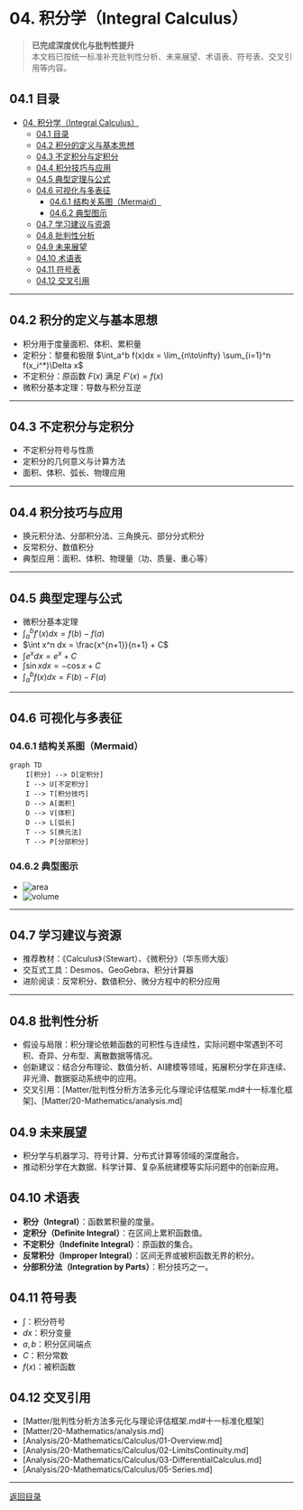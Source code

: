 # 04. 积分学（Integral Calculus）

> **已完成深度优化与批判性提升**  
> 本文档已按统一标准补充批判性分析、未来展望、术语表、符号表、交叉引用等内容。

## 04.1 目录

- [04. 积分学（Integral Calculus）](#04-积分学integral-calculus)
  - [04.1 目录](#041-目录)
  - [04.2 积分的定义与基本思想](#042-积分的定义与基本思想)
  - [04.3 不定积分与定积分](#043-不定积分与定积分)
  - [04.4 积分技巧与应用](#044-积分技巧与应用)
  - [04.5 典型定理与公式](#045-典型定理与公式)
  - [04.6 可视化与多表征](#046-可视化与多表征)
    - [04.6.1 结构关系图（Mermaid）](#0461-结构关系图mermaid)
    - [04.6.2 典型图示](#0462-典型图示)
  - [04.7 学习建议与资源](#047-学习建议与资源)
  - [04.8 批判性分析](#048-批判性分析)
  - [04.9 未来展望](#049-未来展望)
  - [04.10 术语表](#0410-术语表)
  - [04.11 符号表](#0411-符号表)
  - [04.12 交叉引用](#0412-交叉引用)

---

## 04.2 积分的定义与基本思想

- 积分用于度量面积、体积、累积量
- 定积分：黎曼和极限 $\int_a^b f(x)dx = \lim_{n\to\infty} \sum_{i=1}^n f(x_i^*)\Delta x$
- 不定积分：原函数 $F(x)$ 满足 $F'(x) = f(x)$
- 微积分基本定理：导数与积分互逆

---

## 04.3 不定积分与定积分

- 不定积分符号与性质
- 定积分的几何意义与计算方法
- 面积、体积、弧长、物理应用

---

## 04.4 积分技巧与应用

- 换元积分法、分部积分法、三角换元、部分分式积分
- 反常积分、数值积分
- 典型应用：面积、体积、物理量（功、质量、重心等）

---

## 04.5 典型定理与公式

- 微积分基本定理
- $\int_a^b f'(x)dx = f(b) - f(a)$
- $\int x^n dx = \frac{x^{n+1}}{n+1} + C$
- $\int e^x dx = e^x + C$
- $\int \sin x dx = -\cos x + C$
- $\int_a^b f(x)dx = F(b) - F(a)$

---

## 04.6 可视化与多表征

### 04.6.1 结构关系图（Mermaid）

```mermaid
graph TD
    I[积分] --> D[定积分]
    I --> U[不定积分]
    I --> T[积分技巧]
    D --> A[面积]
    D --> V[体积]
    D --> L[弧长]
    T --> S[换元法]
    T --> P[分部积分]
```

### 04.6.2 典型图示

- ![area](https://latex.codecogs.com/svg.image?\int_a^b%20f(x)dx)
- ![volume](https://latex.codecogs.com/svg.image?\text{Volume%20of%20Solid%20of%20Revolution})

---

## 04.7 学习建议与资源

- 推荐教材：《Calculus》（Stewart）、《微积分》（华东师大版）
- 交互式工具：Desmos、GeoGebra、积分计算器
- 进阶阅读：反常积分、数值积分、微分方程中的积分应用

---

## 04.8 批判性分析

- 假设与局限：积分理论依赖函数的可积性与连续性，实际问题中常遇到不可积、奇异、分布型、离散数据等情况。
- 创新建议：结合分布理论、数值分析、AI建模等领域，拓展积分学在非连续、非光滑、数据驱动系统中的应用。
- 交叉引用：[Matter/批判性分析方法多元化与理论评估框架.md#十一标准化框架]、[Matter/20-Mathematics/analysis.md]

## 04.9 未来展望

- 积分学与机器学习、符号计算、分布式计算等领域的深度融合。
- 推动积分学在大数据、科学计算、复杂系统建模等实际问题中的创新应用。

## 04.10 术语表

- **积分（Integral）**：函数累积量的度量。
- **定积分（Definite Integral）**：在区间上累积函数值。
- **不定积分（Indefinite Integral）**：原函数的集合。
- **反常积分（Improper Integral）**：区间无界或被积函数无界的积分。
- **分部积分法（Integration by Parts）**：积分技巧之一。

## 04.11 符号表

- $\int$：积分符号
- $dx$：积分变量
- $a, b$：积分区间端点
- $C$：积分常数
- $f(x)$：被积函数

## 04.12 交叉引用

- [Matter/批判性分析方法多元化与理论评估框架.md#十一标准化框架]
- [Matter/20-Mathematics/analysis.md]
- [Analysis/20-Mathematics/Calculus/01-Overview.md]
- [Analysis/20-Mathematics/Calculus/02-LimitsContinuity.md]
- [Analysis/20-Mathematics/Calculus/03-DifferentialCalculus.md]
- [Analysis/20-Mathematics/Calculus/05-Series.md]

---

[返回目录](#041-目录)
